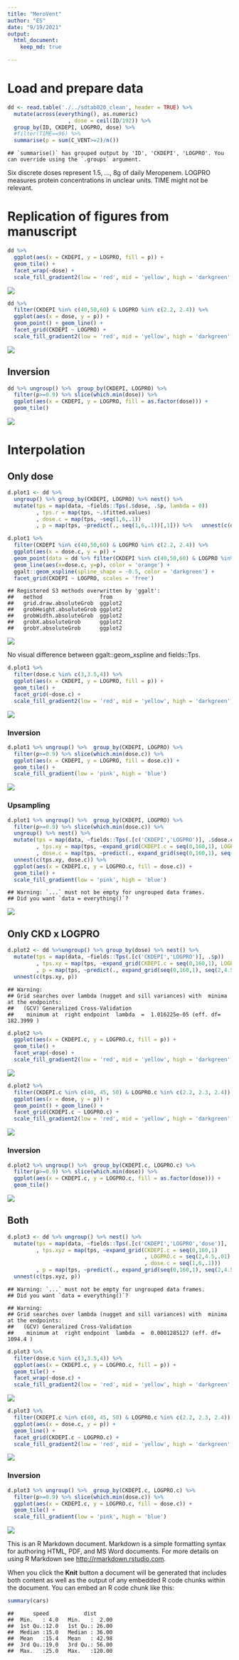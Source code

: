 ```yaml
---
title: "MeroVent"
author: "ES"
date: "9/19/2021"
output: 
  html_document:
    keep_md: true

---
```




# Load and prepare data


```r
dd <- read.table('./../sdtab020_clean', header = TRUE) %>%
  mutate(across(everything(), as.numeric)
                   , dose = ceil(ID/192)) %>% 
  group_by(ID, CKDEPI, LOGPRO, dose) %>% 
  #filter(TIME==96) %>% 
  summarise(p = sum(C_VENT>=2)/n())
```

```
## `summarise()` has grouped output by 'ID', 'CKDEPI', 'LOGPRO'. You can override using the `.groups` argument.
```

Six discrete doses represent 1.5, ..., 8g of daily Meropenem. LOGPRO measures protein concentrations in unclear units. TIME might not be relevant.

# Replication of figures from manuscript

```r
dd %>% 
  ggplot(aes(x = CKDEPI, y = LOGPRO, fill = p)) +
  geom_tile() +
  facet_wrap(~dose) +
  scale_fill_gradient2(low = 'red', mid = 'yellow', high = 'darkgreen', midpoint = .5)
```

![](results_files/figure-html/unnamed-chunk-2-1.png)<!-- -->

```r
dd %>% 
  filter(CKDEPI %in% c(40,50,60) & LOGPRO %in% c(2.2, 2.4)) %>% 
  ggplot(aes(x = dose, y = p)) +
  geom_point() + geom_line() +
  facet_grid(CKDEPI ~ LOGPRO) +
  scale_fill_gradient2(low = 'red', mid = 'yellow', high = 'darkgreen', midpoint = .5)
```

![](results_files/figure-html/unnamed-chunk-2-2.png)<!-- -->

## Inversion


```r
dd %>% ungroup() %>%  group_by(CKDEPI, LOGPRO) %>% 
  filter(p>=0.9) %>% slice(which.min(dose)) %>% 
  ggplot(aes(x = CKDEPI, y = LOGPRO, fill = as.factor(dose))) +
  geom_tile()
```

![](results_files/figure-html/unnamed-chunk-3-1.png)<!-- -->


# Interpolation

## Only dose


```r
d.plot1 <- dd %>% 
  ungroup() %>% group_by(CKDEPI, LOGPRO) %>% nest() %>% 
  mutate(tps = map(data, ~fields::Tps(.$dose, .$p, lambda = 0))
         , tps.r = map(tps, ~.$fitted.values)
         , dose.c = map(tps, ~seq(1,6,.1))
         , p = map(tps, ~predict(., seq(1,6,.1))[,1])) %>%   unnest(c(dose.c, p))
```


```r
d.plot1 %>% 
  filter(CKDEPI %in% c(40,50,60) & LOGPRO %in% c(2.2, 2.4)) %>% 
  ggplot(aes(x = dose.c, y = p)) +
  geom_point(data = dd %>% filter(CKDEPI %in% c(40,50,60) & LOGPRO %in% c(2.2, 2.4)), aes(x=dose)) +
  geom_line(aes(x=dose.c, y=p), color = 'orange') +
  ggalt::geom_xspline(spline_shape = -0.5, color = 'darkgreen') +
  facet_grid(CKDEPI ~ LOGPRO, scales = 'free')
```

```
## Registered S3 methods overwritten by 'ggalt':
##   method                  from   
##   grid.draw.absoluteGrob  ggplot2
##   grobHeight.absoluteGrob ggplot2
##   grobWidth.absoluteGrob  ggplot2
##   grobX.absoluteGrob      ggplot2
##   grobY.absoluteGrob      ggplot2
```

![](results_files/figure-html/unnamed-chunk-5-1.png)<!-- -->

No visual difference between ggalt::geom_xspline and fields::Tps.


```r
d.plot1 %>% 
  filter(dose.c %in% c(3,3.5,4)) %>% 
  ggplot(aes(x = CKDEPI, y = LOGPRO, fill = p)) +
  geom_tile() +
  facet_grid(~dose.c) +
  scale_fill_gradient2(low = 'red', mid = 'yellow', high = 'darkgreen', midpoint = .5)
```

![](results_files/figure-html/unnamed-chunk-6-1.png)<!-- -->

### Inversion


```r
d.plot1 %>% ungroup() %>%  group_by(CKDEPI, LOGPRO) %>% 
  filter(p>=0.9) %>% slice(which.min(dose.c)) %>% 
  ggplot(aes(x = CKDEPI, y = LOGPRO, fill = dose.c)) +
  geom_tile() +
  scale_fill_gradient(low = 'pink', high = 'blue')
```

![](results_files/figure-html/unnamed-chunk-7-1.png)<!-- -->

### Upsampling


```r
d.plot1 %>% ungroup() %>%  group_by(CKDEPI, LOGPRO) %>% 
  filter(p>=0.9) %>% slice(which.min(dose.c)) %>% 
  ungroup() %>% nest() %>% 
  mutate(tps = map(data, ~fields::Tps(.[c('CKDEPI','LOGPRO')], .$dose.c))
         , tps.xy = map(tps, ~expand_grid(CKDEPI.c = seq(0,160,1), LOGPRO.c = seq(2,4.5,.01)))
         , dose.c = map(tps, ~predict(., expand_grid(seq(0,160,1), seq(2,4.5,.01)), lambda = 0.1)[,1])) %>% 
  unnest(c(tps.xy, dose.c)) %>% 
  ggplot(aes(x = CKDEPI.c, y = LOGPRO.c, fill = dose.c)) +
  geom_tile() +
  scale_fill_gradient(low = 'pink', high = 'blue')
```

```
## Warning: `...` must not be empty for ungrouped data frames.
## Did you want `data = everything()`?
```

![](results_files/figure-html/unnamed-chunk-8-1.png)<!-- -->

## Only CKD x LOGPRO


```r
d.plot2 <- dd %>%ungroup() %>% group_by(dose) %>% nest() %>% 
  mutate(tps = map(data, ~fields::Tps(.[c('CKDEPI','LOGPRO')], .$p))
         , tps.xy = map(tps, ~expand_grid(CKDEPI.c = seq(0,160,1), LOGPRO.c = seq(2,4.5,.01)))
         , p = map(tps, ~predict(., expand_grid(seq(0,160,1), seq(2,4.5,.01)), lambda = 0.1)[,1])) %>% 
  unnest(c(tps.xy, p))
```

```
## Warning: 
## Grid searches over lambda (nugget and sill variances) with  minima at the endpoints: 
##   (GCV) Generalized Cross-Validation 
##    minimum at  right endpoint  lambda  =  1.016225e-05 (eff. df= 182.3999 )
```

```r
d.plot2 %>% 
  ggplot(aes(x = CKDEPI.c, y = LOGPRO.c, fill = p)) +
  geom_tile() +
  facet_wrap(~dose) +
  scale_fill_gradient2(low = 'red', mid = 'yellow', high = 'darkgreen', midpoint = .5)
```

![](results_files/figure-html/unnamed-chunk-9-1.png)<!-- -->

```r
d.plot2 %>% 
  filter(CKDEPI.c %in% c(40, 45, 50) & LOGPRO.c %in% c(2.2, 2.3, 2.4)) %>% 
  ggplot(aes(x = dose, y = p)) +
  geom_point() + geom_line() + 
  facet_grid(CKDEPI.c ~ LOGPRO.c) +
  scale_fill_gradient2(low = 'red', mid = 'yellow', high = 'darkgreen', midpoint = .5)
```

![](results_files/figure-html/unnamed-chunk-9-2.png)<!-- -->

### Inversion


```r
d.plot2 %>% ungroup() %>%  group_by(CKDEPI.c, LOGPRO.c) %>% 
  filter(p>=0.9) %>% slice(which.min(dose)) %>% 
  ggplot(aes(x = CKDEPI.c, y = LOGPRO.c, fill = as.factor(dose))) +
  geom_tile() 
```

![](results_files/figure-html/unnamed-chunk-10-1.png)<!-- -->

## Both


```r
d.plot3 <- dd %>% ungroup() %>% nest() %>% 
  mutate(tps = map(data, ~fields::Tps(.[c('CKDEPI','LOGPRO','dose')], .$p))
         , tps.xyz = map(tps, ~expand_grid(CKDEPI.c = seq(0,160,1)
                                           , LOGPRO.c = seq(2,4.5,.01)
                                           , dose.c = seq(1,6,.1)))
         , p = map(tps, ~predict(., expand_grid(seq(0,160,1), seq(2,4.5,.01), seq(1,6,.1)), lambda = 0.1)[,1])) %>% 
  unnest(c(tps.xyz, p))
```

```
## Warning: `...` must not be empty for ungrouped data frames.
## Did you want `data = everything()`?
```

```
## Warning: 
## Grid searches over lambda (nugget and sill variances) with  minima at the endpoints: 
##   (GCV) Generalized Cross-Validation 
##    minimum at  right endpoint  lambda  =  0.0001285127 (eff. df= 1094.4 )
```

```r
d.plot3 %>% 
  filter(dose.c %in% c(3,3.5,4)) %>% 
  ggplot(aes(x = CKDEPI.c, y = LOGPRO.c, fill = p)) +
  geom_tile() +
  facet_wrap(~dose.c) +
  scale_fill_gradient2(low = 'red', mid = 'yellow', high = 'darkgreen', midpoint = .5)
```

![](results_files/figure-html/unnamed-chunk-11-1.png)<!-- -->

```r
d.plot3 %>% 
  filter(CKDEPI.c %in% c(40, 45, 50) & LOGPRO.c %in% c(2.2, 2.3, 2.4)) %>% 
  ggplot(aes(x = dose.c, y = p)) +
  geom_line() + 
  facet_grid(CKDEPI.c ~ LOGPRO.c) +
  scale_fill_gradient2(low = 'red', mid = 'yellow', high = 'darkgreen', midpoint = .5)
```

![](results_files/figure-html/unnamed-chunk-11-2.png)<!-- -->

### Inversion


```r
d.plot3 %>% ungroup() %>%  group_by(CKDEPI.c, LOGPRO.c) %>% 
  filter(p>=0.9) %>% slice(which.min(dose.c)) %>% 
  ggplot(aes(x = CKDEPI.c, y = LOGPRO.c, fill = dose.c)) +
  geom_tile() +
  scale_fill_gradient(low = 'pink', high = 'blue')
```

![](results_files/figure-html/unnamed-chunk-12-1.png)<!-- -->

This is an R Markdown document. Markdown is a simple formatting syntax for authoring HTML, PDF, and MS Word documents. For more details on using R Markdown see <http://rmarkdown.rstudio.com>.

When you click the **Knit** button a document will be generated that includes both content as well as the output of any embedded R code chunks within the document. You can embed an R code chunk like this:


```r
summary(cars)
```

```
##      speed           dist       
##  Min.   : 4.0   Min.   :  2.00  
##  1st Qu.:12.0   1st Qu.: 26.00  
##  Median :15.0   Median : 36.00  
##  Mean   :15.4   Mean   : 42.98  
##  3rd Qu.:19.0   3rd Qu.: 56.00  
##  Max.   :25.0   Max.   :120.00
```
